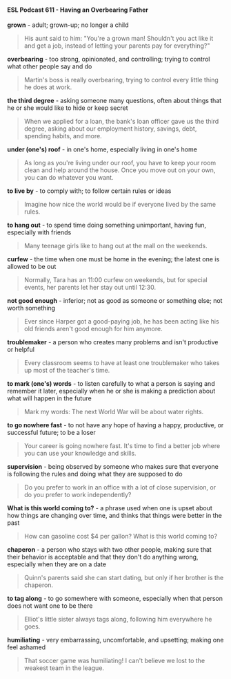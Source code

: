#### ESL Podcast 611 - Having an Overbearing Father

**grown** - adult; grown-up; no longer a child

> His aunt said to him: "You're a grown man! Shouldn't you act like it and get a
job, instead of letting your parents pay for everything?"

**overbearing** - too strong, opinionated, and controlling; trying to control what
other people say and do

> Martin's boss is really overbearing, trying to control every little thing he does at
work.

**the third degree** - asking someone many questions, often about things that he
or she would like to hide or keep secret

> When we applied for a loan, the bank's loan officer gave us the third degree,
asking about our employment history, savings, debt, spending habits, and more.

**under (one's) roof** - in one's home, especially living in one's home

> As long as you're living under our roof, you have to keep your room clean and
help around the house. Once you move out on your own, you can do whatever
you want.

**to live by** - to comply with; to follow certain rules or ideas

> Imagine how nice the world would be if everyone lived by the same rules.

**to hang out** - to spend time doing something unimportant, having fun, especially
with friends

> Many teenage girls like to hang out at the mall on the weekends.

**curfew** - the time when one must be home in the evening; the latest one is
allowed to be out

> Normally, Tara has an 11:00 curfew on weekends, but for special events, her
parents let her stay out until 12:30.

**not good enough** - inferior; not as good as someone or something else; not
worth something

> Ever since Harper got a good-paying job, he has been acting like his old friends
aren't good enough for him anymore.

**troublemaker** - a person who creates many problems and isn't productive or
helpful

> Every classroom seems to have at least one troublemaker who takes up most
of the teacher's time.

**to mark (one's) words** - to listen carefully to what a person is saying and
remember it later, especially when he or she is making a prediction about what
will happen in the future

> Mark my words: The next World War will be about water rights.

**to go nowhere fast** - to not have any hope of having a happy, productive, or
successful future; to be a loser

> Your career is going nowhere fast. It's time to find a better job where you can
use your knowledge and skills.

**supervision** - being observed by someone who makes sure that everyone is
following the rules and doing what they are supposed to do

> Do you prefer to work in an office with a lot of close supervision, or do you
prefer to work independently?

**What is this world coming to?** - a phrase used when one is upset about how
things are changing over time, and thinks that things were better in the past

> How can gasoline cost $4 per gallon? What is this world coming to?

**chaperon** - a person who stays with two other people, making sure that their
behavior is acceptable and that they don't do anything wrong, especially when
they are on a date

> Quinn's parents said she can start dating, but only if her brother is the
chaperon.

**to tag along** - to go somewhere with someone, especially when that person
does not want one to be there

> Elliot's little sister always tags along, following him everywhere he goes.

**humiliating** - very embarrassing, uncomfortable, and upsetting; making one feel
ashamed

> That soccer game was humiliating! I can't believe we lost to the weakest team
in the league.

